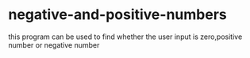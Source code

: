 # negative-and-positive-numbers
this program can be used to find whether the user input is zero,positive number or negative number
